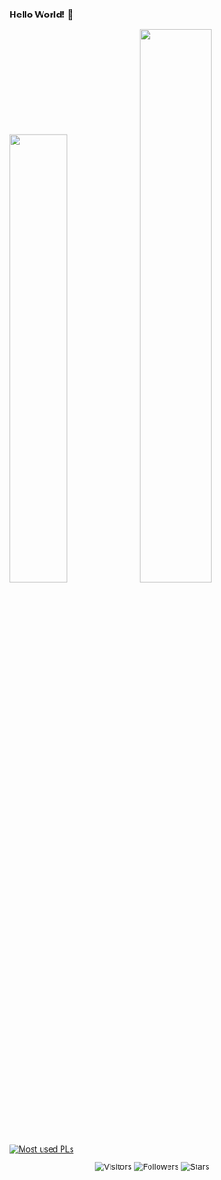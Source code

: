 ### Hello World! 👋



<a href="https://github.com/liuminex"><img width="45%" src="https://github-readme-stats.vercel.app/api?username=liuminex&theme=radical&title_color=ff3068?"></a>
<a href="https://github.com/liuminex"><img width="50%" src="http://github-readme-streak-stats.herokuapp.com/?user=liuminex&theme=radical&date_format=M%20j%5B%2C%20Y%5D&ring=ff3068&fire=ff3068&sideNums=ff3068"></a>

[![Most used PLs](https://stats-github-readme.vercel.app/api/top-langs/?username=liuminex&theme=highcontrast&langs_count=3&hide=html,css,ejs,jupyter%20notebook)](https://github.com/liuminex?tab=repositories)

<p align="center">
	<img alt="Visitors" src="https://komarev.com/ghpvc/?username=liuminex&color=yellow&style=flat&label=visitors" />
	<img alt="Followers" src="https://img.shields.io/github/followers/liuminex?color=yellow" />
	<img alt="Stars" src="https://img.shields.io/github/stars/liuminex?color=yellow" />
</p>
